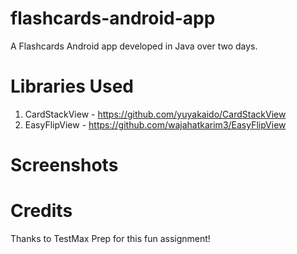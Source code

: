 # flashcards-android-app
A Flashcards Android app developed in Java over two days.

# Libraries Used
1. CardStackView - https://github.com/yuyakaido/CardStackView
2. EasyFlipView - https://github.com/wajahatkarim3/EasyFlipView

# Screenshots


# Credits
Thanks to TestMax Prep for this fun assignment!

